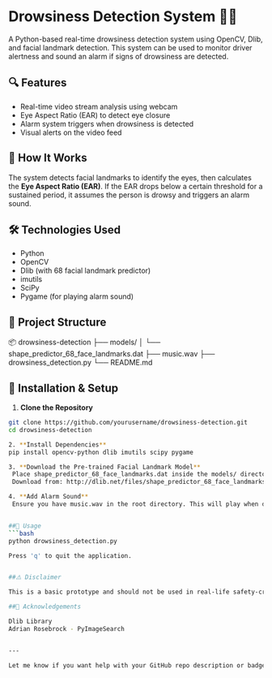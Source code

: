 # Drowsiness Detection System 🚗😴

A Python-based real-time drowsiness detection system using OpenCV, Dlib, and facial landmark detection. This system can be used to monitor driver alertness and sound an alarm if signs of drowsiness are detected.

## 🔍 Features
- Real-time video stream analysis using webcam
- Eye Aspect Ratio (EAR) to detect eye closure
- Alarm system triggers when drowsiness is detected
- Visual alerts on the video feed

## 🧠 How It Works
The system detects facial landmarks to identify the eyes, then calculates the **Eye Aspect Ratio (EAR)**. If the EAR drops below a certain threshold for a sustained period, it assumes the person is drowsy and triggers an alarm sound.

## 🛠️ Technologies Used
- Python
- OpenCV
- Dlib (with 68 facial landmark predictor)
- imutils
- SciPy
- Pygame (for playing alarm sound)

## 📁 Project Structure
📦 drowsiness-detection ├── models/ │ └── shape_predictor_68_face_landmarks.dat ├── music.wav ├── drowsiness_detection.py └── README.md


## 🚀 Installation & Setup

1. **Clone the Repository**
```bash
git clone https://github.com/yourusername/drowsiness-detection.git
cd drowsiness-detection

2. **Install Dependencies**
pip install opencv-python dlib imutils scipy pygame

3. **Download the Pre-trained Facial Landmark Model**
 Place shape_predictor_68_face_landmarks.dat inside the models/ directory.
 Download from: http://dlib.net/files/shape_predictor_68_face_landmarks.dat.bz2

4. **Add Alarm Sound**
 Ensure you have music.wav in the root directory. This will play when drowsiness is detected


##🧪 Usage
```bash
python drowsiness_detection.py

Press 'q' to quit the application.


##⚠️ Disclaimer

This is a basic prototype and should not be used in real-life safety-critical environments without further testing and validation.

##🙌 Acknowledgements

Dlib Library
Adrian Rosebrock - PyImageSearch


---

Let me know if you want help with your GitHub repo description or badges like stars, forks, or license!

